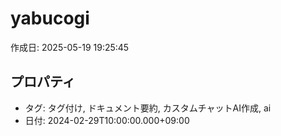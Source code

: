 # yabucogi

作成日: 2025-05-19 19:25:45

## プロパティ

- タグ: タグ付け, ドキュメント要約, カスタムチャットAI作成, ai
- 日付: 2024-02-29T10:00:00.000+09:00

